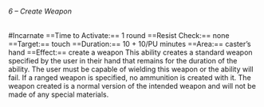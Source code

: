 ###### 6 – Create Weapon
#Incarnate
==Time to Activate:== 1 round
==Resist Check:== none
==Target:== touch
==Duration:== 10 + 10/PU minutes
==Area:== caster’s hand
==Effect:== create a weapon
This ability creates a standard weapon specified by the user in their hand that remains for the duration of the ability. The user must be capable of wielding this weapon or the ability will fail. If a ranged weapon is specified, no ammunition is created with it. The weapon created is a normal version of the intended weapon and will not be made of any special materials.
